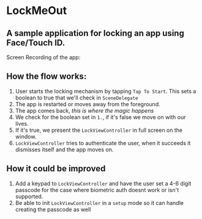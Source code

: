 #  LockMeOut

## A sample application for locking an app using Face/Touch ID.

Screen Recording of the app:

## How the flow works:

1. User starts the locking mechanism by tapping `Tap To Start`.  This sets a boolean to true that we'll check in `SceneDelegate`
2. The app is restarted or moves away from the foreground.
3. The app comes back, *this is where the magic happens*
4. We check for the boolean set in `1.`, if it's false we move on with our lives.
5. If it's true, we present the `LockViewController` in full screen on the window.
6. `LockViewController` tries to authenticate the user, when it succeeds it dismisses itself and the app moves on.

## How it could be improved

1. Add a keypad to `LockViewController` and have the user set a 4-6 digit passcode for the case where biometric auth doesnt work or isn't supported.
2. Be able to init `LockViewController` in a `setup` mode so it can handle creating the passcode as well


